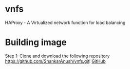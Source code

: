# vnfs
HAProxy - A Virtualized network function for load balancing
# Building image
Step 1: Clone and download the following repository  
https://github.com/ShankarAnush/vnfs.git!
[GitHub](http://github.com)
